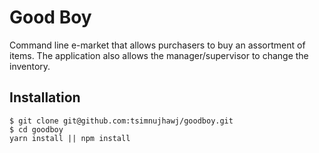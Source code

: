 # Good Boy
Command line e-market that allows purchasers to buy an assortment of items. The application also allows the manager/supervisor to change the inventory.


## Installation
```shell
$ git clone git@github.com:tsimnujhawj/goodboy.git
$ cd goodboy
yarn install || npm install
```
